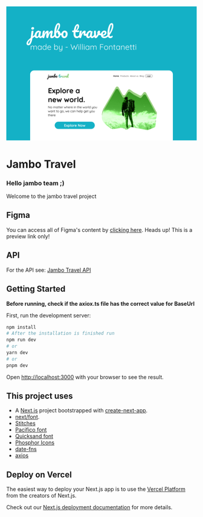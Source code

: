 <h1 align="center">
<img src="https://github.com/fontanettiwilliam/jamboTravel-Web/blob/main/src/assets/Thumbnail.png?raw=true" />
</h1>

# Jambo Travel

<h3>Hello jambo team ;)</h3>
<p>Welcome to the jambo travel project</p>

## Figma

You can access all of Figma's content by [clicking here](https://www.figma.com/file/VcnzpBRezVwIeFQdACq02B/Jambo-Travel?node-id=10%3A194&t=iKYsJTdHcDRdVS0D-1).
Heads up! This is a preview link only!

## API

For the API see: [Jambo Travel API](https://github.com/fontanettiwilliam/jamboTravel-API)

## Getting Started

**Before running, check if the axiox.ts file has the correct value for BaseUrl**

First, run the development server:

```bash
npm install
# After the installation is finished run
npm run dev
# or
yarn dev
# or
pnpm dev
```

Open [http://localhost:3000](http://localhost:3000) with your browser to see the result.

## This project uses

- A [Next.js](https://nextjs.org/) project bootstrapped with [create-next-app](https://github.com/vercel/next.js/tree/canary/packages/create-next-app).
- [next/font](https://nextjs.org/docs/basic-features/font-optimization).
- [Stitches](https://stitches.dev/)
- [Pacifico font](https://fonts.google.com/specimen/Pacifico)
- [Quicksand font](https://fonts.google.com/specimen/Quicksand)
- [Phosphor Icons](https://phosphoricons.com/)
- [date-fns](https://date-fns.org/)
- [axios](https://axios-http.com/)

## Deploy on Vercel

The easiest way to deploy your Next.js app is to use the [Vercel Platform](https://vercel.com/new?utm_medium=default-template&filter=next.js&utm_source=create-next-app&utm_campaign=create-next-app-readme) from the creators of Next.js.

Check out our [Next.js deployment documentation](https://nextjs.org/docs/deployment) for more details.
